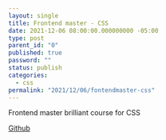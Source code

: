 ```yaml
---
layout: single
title: Frontend master - CSS
date: 2021-12-06 08:00:00.000000000 -05:00
type: post
parent_id: "0"
published: true
password: ""
status: publish
categories:
  - css
permalink: "2021/12/06/fontendmaster-css"
---
```


Frontend master brilliant course for CSS

[Github](https://github.com/FrontendMasters/grid-flexbox-v2)
